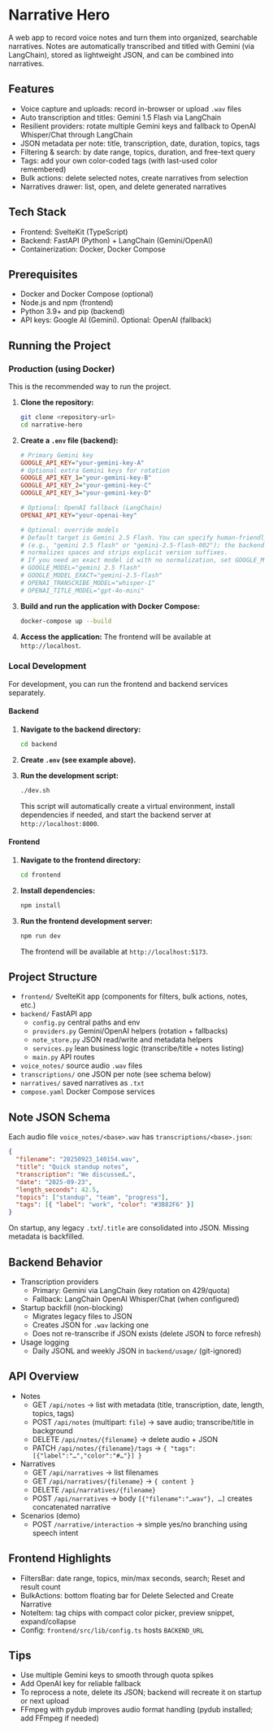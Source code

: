 # Narrative Hero

A web app to record voice notes and turn them into organized, searchable narratives. Notes are automatically transcribed and titled with Gemini (via LangChain), stored as lightweight JSON, and can be combined into narratives.

## Features

- Voice capture and uploads: record in-browser or upload `.wav` files
- Auto transcription and titles: Gemini 1.5 Flash via LangChain
- Resilient providers: rotate multiple Gemini keys and fallback to OpenAI Whisper/Chat through LangChain
- JSON metadata per note: title, transcription, date, duration, topics, tags
- Filtering & search: by date range, topics, duration, and free-text query
- Tags: add your own color-coded tags (with last-used color remembered)
- Bulk actions: delete selected notes, create narratives from selection
- Narratives drawer: list, open, and delete generated narratives

## Tech Stack

- Frontend: SvelteKit (TypeScript)
- Backend: FastAPI (Python) + LangChain (Gemini/OpenAI)
- Containerization: Docker, Docker Compose

## Prerequisites

- Docker and Docker Compose (optional)
- Node.js and npm (frontend)
- Python 3.9+ and pip (backend)
- API keys: Google AI (Gemini). Optional: OpenAI (fallback)

## Running the Project

### Production (using Docker)

This is the recommended way to run the project.

1.  **Clone the repository:**
    ```bash
    git clone <repository-url>
    cd narrative-hero
    ```

2.  **Create a `.env` file (backend):**
    ```ini
    # Primary Gemini key
    GOOGLE_API_KEY="your-gemini-key-A"
    # Optional extra Gemini keys for rotation
    GOOGLE_API_KEY_1="your-gemini-key-B"
    GOOGLE_API_KEY_2="your-gemini-key-C"
    GOOGLE_API_KEY_3="your-gemini-key-D"

    # Optional: OpenAI fallback (LangChain)
    OPENAI_API_KEY="your-openai-key"

    # Optional: override models
    # Default target is Gemini 2.5 Flash. You can specify human-friendly names
    # (e.g., "gemini 2.5 flash" or "gemini-2.5-flash-002"); the backend
    # normalizes spaces and strips explicit version suffixes.
    # If you need an exact model id with no normalization, set GOOGLE_MODEL_EXACT.
    # GOOGLE_MODEL="gemini 2.5 flash"
    # GOOGLE_MODEL_EXACT="gemini-2.5-flash"
    # OPENAI_TRANSCRIBE_MODEL="whisper-1"
    # OPENAI_TITLE_MODEL="gpt-4o-mini"
    ```

3.  **Build and run the application with Docker Compose:**
    ```bash
    docker-compose up --build
    ```

4.  **Access the application:**
    The frontend will be available at `http://localhost`.

### Local Development

For development, you can run the frontend and backend services separately.

#### Backend

1.  **Navigate to the backend directory:**
    ```bash
    cd backend
    ```

2.  **Create `.env` (see example above).**

3.  **Run the development script:**
    ```bash
    ./dev.sh
    ```
    This script will automatically create a virtual environment, install dependencies if needed, and start the backend server at `http://localhost:8000`.

#### Frontend

1.  **Navigate to the frontend directory:**
    ```bash
    cd frontend
    ```

2.  **Install dependencies:**
    ```bash
    npm install
    ```

3.  **Run the frontend development server:**
    ```bash
    npm run dev
    ```
    The frontend will be available at `http://localhost:5173`.

## Project Structure

- `frontend/` SvelteKit app (components for filters, bulk actions, notes, etc.)
- `backend/` FastAPI app
  - `config.py` central paths and env
  - `providers.py` Gemini/OpenAI helpers (rotation + fallbacks)
  - `note_store.py` JSON read/write and metadata helpers
  - `services.py` lean business logic (transcribe/title + notes listing)
  - `main.py` API routes
- `voice_notes/` source audio `.wav` files
- `transcriptions/` one JSON per note (see schema below)
- `narratives/` saved narratives as `.txt`
- `compose.yaml` Docker Compose services

## Note JSON Schema

Each audio file `voice_notes/<base>.wav` has `transcriptions/<base>.json`:

```json
{
  "filename": "20250923_140154.wav",
  "title": "Quick standup notes",
  "transcription": "We discussed…",
  "date": "2025-09-23",
  "length_seconds": 42.5,
  "topics": ["standup", "team", "progress"],
  "tags": [{ "label": "work", "color": "#3B82F6" }]
}
```

On startup, any legacy `.txt`/`.title` are consolidated into JSON. Missing metadata is backfilled.

## Backend Behavior

- Transcription providers
  - Primary: Gemini via LangChain (key rotation on 429/quota)
  - Fallback: LangChain OpenAI Whisper/Chat (when configured)
- Startup backfill (non-blocking)
  - Migrates legacy files to JSON
  - Creates JSON for `.wav` lacking one
  - Does not re-transcribe if JSON exists (delete JSON to force refresh)
- Usage logging
  - Daily JSONL and weekly JSON in `backend/usage/` (git-ignored)

## API Overview

- Notes
  - GET `/api/notes` → list with metadata (title, transcription, date, length, topics, tags)
  - POST `/api/notes` (multipart: `file`) → save audio; transcribe/title in background
  - DELETE `/api/notes/{filename}` → delete audio + JSON
  - PATCH `/api/notes/{filename}/tags` → `{ "tags": [{"label":"…","color":"#…"}] }`
- Narratives
  - GET `/api/narratives` → list filenames
  - GET `/api/narratives/{filename}` → `{ content }`
  - DELETE `/api/narratives/{filename}`
  - POST `/api/narratives` → body `[{"filename":"…wav"}, …]` creates concatenated narrative
- Scenarios (demo)
  - POST `/narrative/interaction` → simple yes/no branching using speech intent

## Frontend Highlights

- FiltersBar: date range, topics, min/max seconds, search; Reset and result count
- BulkActions: bottom floating bar for Delete Selected and Create Narrative
- NoteItem: tag chips with compact color picker, preview snippet, expand/collapse
- Config: `frontend/src/lib/config.ts` hosts `BACKEND_URL`

## Tips

- Use multiple Gemini keys to smooth through quota spikes
- Add OpenAI key for reliable fallback
- To reprocess a note, delete its JSON; backend will recreate it on startup or next upload
- FFmpeg with pydub improves audio format handling (pydub installed; add FFmpeg if needed)
